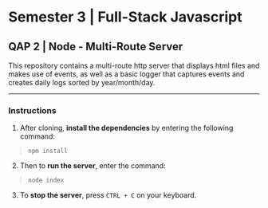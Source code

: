 # Semester 3 | Full-Stack Javascript

## QAP 2 | Node - Multi-Route Server

This repository contains a multi-route http server that displays html files and makes use of events, as well as a basic logger that captures events and creates daily logs sorted by year/month/day.

_____________________

### Instructions

1. After cloning, **install the dependencies** by entering the following command:
  > ```npm install```

2. Then to **run the server**, enter the command:
  > ```node index```

3. To **stop the server**, press ```CTRL + C``` on your keyboard.
